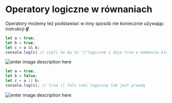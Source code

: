 # Operatory logiczne w równaniach

Operatory możemy też podstawiać w inny sposób nie koniecznie używając instrukcji ***if***.

```js
let a = true;
let b = true;
let c = a && b;
consola.log(c) // czyli że && to "i"logiczne i daje true w momencie kiedy oba są prawdą
```
![enter image description here](https://cdn.discordapp.com/attachments/690263400617738336/925783571480858654/unknown.png)
```js
let a = true;
let b = false;
let c = a || b;
consola.log(c); // true || fals taki logiczny lub jest prawdą
```
![enter image description here](https://cdn.discordapp.com/attachments/690263400617738336/925781640003850331/unknown.png)